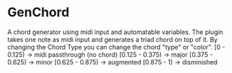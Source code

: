 # GenChord

A chord generator using midi input and automatable variables.
The plugin takes one note as midi input and generates a triad chord on top of it.
By changing the Chord Type you can change the chord "type" or "color".
[0 - 0.125) -> midi passthrough (no chord)
[0.125 - 0.375) -> major 
[0.375 - 0.625) -> minor 
[0.625 - 0.875) -> augmented
[0.875 - 1)     -> disminished

